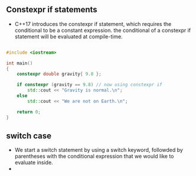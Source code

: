 ## Constexpr if statements
* C++17 introduces the constexpr if statement, which requires the conditional to be a constant expression. the conditional of a constexpr if statement will be evaluated at compile-time.

```cpp

#include <iostream>

int main()
{
	constexpr double gravity{ 9.8 };

	if constexpr (gravity == 9.8) // now using constexpr if
		std::cout << "Gravity is normal.\n";
	else
		std::cout << "We are not on Earth.\n";

	return 0;
}
```


## switch case

* We start a switch statement by using a switch keyword, followded by parentheses with the conditional expression that we would like to evaluate inside.
* 